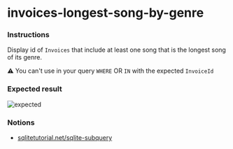 # invoices-longest-song-by-genre

### Instructions

Display id of `Invoices` that include at least one song that is the longest song
of its genre.

⚠️ You can't use in your query `WHERE` OR `IN` with the expected `InvoiceId`

### Expected result

![expected](https://i.imgur.com/VLHiZLw.png)

### Notions

- [sqlitetutorial.net/sqlite-subquery](https://www.sqlitetutorial.net/sqlite-subquery/)
